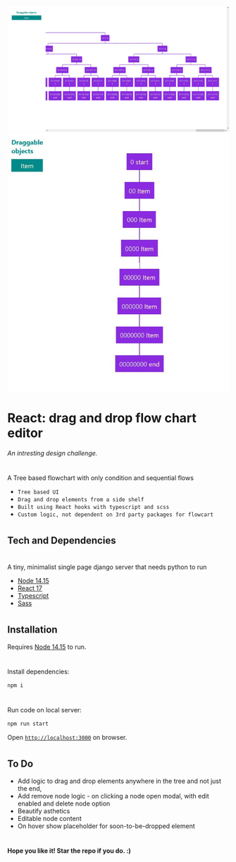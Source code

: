 ![Screenshot](screenshot_0.JPG)
![Screenshot](screenshot_1.JPG)

# React: drag and drop flow chart editor

###### _An intresting design challenge._

#

A Tree based flowchart with only condition and sequential flows

-   `Tree based UI`
-   `Drag and drop elements from a side shelf`
-   `Built using React hooks with typescript and scss`
-   `Custom logic, not dependent on 3rd party packages for flowcart`

#

## Tech and Dependencies

#

A tiny, minimalist single page django server that needs python to run

-   [Node 14.15](https://nodejs.org/en/)
-   [React 17](https://reactjs.org/)
-   [Typescript](https://www.typescriptlang.org/)
-   [Sass](https://sass-lang.com/)

#

## Installation

Requires [Node 14.15](https://nodejs.org/en/) to run.

#

Install dependencies:

```sh
npm i
```

#

Run code on local server:

```sh
npm run start
```

Open [`http://localhost:3000`](http://localhost:3000) on browser.

#

## To Do

-   Add logic to drag and drop elements anywhere in the tree and not just the end,
-   Add remove node logic - on clicking a node open modal, with edit enabled and delete node option
-   Beautify asthetics
-   Editable node content
-   On hover show placeholder for soon-to-be-dropped element

#

#

**Hope you like it! Star the repo if you do. :)**
